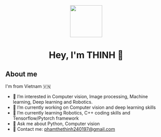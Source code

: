<div id="header" align="center">
  <img src="https://media.giphy.com/media/M9gbBd9nbDrOTu1Mqx/giphy.gif" width="100"/>
</div>


<h1   font-size= 1px  align="center">
 Hey, I'm THINH 👋 
</h1>

## About me
I'm from Vietnam 🇻🇳 
- 👯 I’m interested in Computer vision, Image processing, Machine learning, Deep learning and Robotics. 
- 🔭 I’m currently working on Computer vision and deep learning skills
- 🌱 I’m currently learning Robotics, C++ coding skills and Tensorflow/Pytorch framework
- 💬 Ask me about Python, Computer vision
- 📧 Contact me: phamthethinh240197@gmail.com

